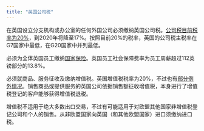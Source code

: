 ```yaml
---
title: "英国公司税"
---
```


在英国设立分支机构或办公室的任何外国公司必须缴纳英国公司税。[公司税目前税率为20%](https://www.gov.uk/corporation-tax-rates/rates)，到2020年将降至17%。按照目前20%的税率，英国的公司税主税率在G7国家中最低，在G20国家中并列最低。
 
必须为全体英国员工缴纳[国家保险](https://www.gov.uk/national-insurance/overview)。英国员工社会保障费率为员工周薪超过112英镑部分的13.8%。
 
必须就商品、服务征收及缴纳增值税。英国增值税税率为20%，不过也有[部分例外情况](https://www.gov.uk/guidance/rates-of-vat-on-different-goods-and-services)。销售商品或提供服务的英国公司依据销售额征收增值税，本身进行了增值税登记的客户能够获得增值税退税。

增值税不适用于绝大多数出口交易，不过有可能适用于对欧盟其他国家非增值税登记公司和个人的销售。从非欧盟国家向英国（和其他欧盟国家）进口须缴纳进口税。